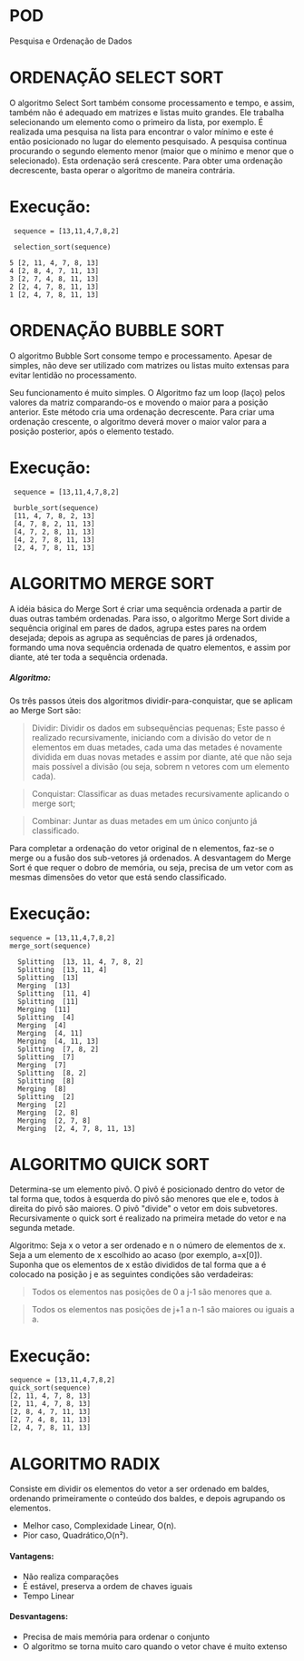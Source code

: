 # POD
  Pesquisa e Ordenação de Dados
 
# ORDENAÇÃO SELECT SORT

O algoritmo Select Sort também consome processamento e tempo, e assim, também não é adequado em matrizes e listas muito grandes. Ele trabalha selecionando um elemento como o primeiro da lista, por exemplo. É realizada uma pesquisa na lista para encontrar o valor mínimo e este é então posicionado no lugar do elemento pesquisado. A pesquisa continua procurando o segundo elemento menor (maior que o mínimo e menor que o selecionado). Esta ordenação será crescente. Para obter uma ordenação decrescente, basta operar o algoritmo de maneira contrária. 

# Execução:
     sequence = [13,11,4,7,8,2]
       
     selection_sort(sequence)

    5 [2, 11, 4, 7, 8, 13]
    4 [2, 8, 4, 7, 11, 13]
    3 [2, 7, 4, 8, 11, 13]
    2 [2, 4, 7, 8, 11, 13]
    1 [2, 4, 7, 8, 11, 13]



# ORDENAÇÃO BUBBLE SORT

O algoritmo Bubble Sort consome tempo e processamento. Apesar de simples, não deve ser utilizado com matrizes ou listas muito extensas para evitar lentidão no processamento.

Seu funcionamento é muito simples. O Algoritmo faz um loop (laço) pelos valores da matriz comparando-os e movendo o maior para a posição anterior. Este método cria uma ordenação decrescente. Para criar uma ordenação crescente, o algoritmo deverá mover o maior valor para a posição posterior, após o elemento testado.

# Execução:
     sequence = [13,11,4,7,8,2]
       
     burble_sort(sequence)
     [11, 4, 7, 8, 2, 13]
     [4, 7, 8, 2, 11, 13]
     [4, 7, 2, 8, 11, 13]
     [4, 2, 7, 8, 11, 13]
     [2, 4, 7, 8, 11, 13]



# ALGORITMO MERGE SORT

A idéia básica do Merge Sort é criar uma sequência ordenada a partir de duas outras também ordenadas.
Para isso, o algoritmo Merge Sort divide a sequência original em pares de dados, agrupa estes pares na ordem desejada; depois as agrupa as sequências de pares já ordenados, formando uma nova sequência ordenada de quatro elementos, e assim por diante, até ter toda a sequência ordenada.

##### Algoritmo:
  Os três passos úteis dos algoritmos dividir-para-conquistar, que se aplicam ao Merge Sort são:
  > Dividir: Dividir os dados em subsequências pequenas;
  > Este passo é realizado recursivamente, iniciando com a divisão do vetor de n elementos em duas metades, cada uma das metades é           novamente dividida em duas novas metades e assim por diante, até que não seja mais possível a divisão (ou seja, sobrem n vetores com     um elemento cada).
  
  > Conquistar: Classificar as duas metades recursivamente aplicando o merge sort;

  > Combinar: Juntar as duas metades em um único conjunto já classificado.

  Para completar a ordenação do vetor original de n elementos, faz-se o merge ou a fusão dos sub-vetores já ordenados.
  A desvantagem do Merge Sort é que requer o dobro de memória, ou seja, precisa de um vetor com as mesmas dimensões do vetor que está     sendo classificado.
# Execução:
    sequence = [13,11,4,7,8,2]
    merge_sort(sequence)

      Splitting  [13, 11, 4, 7, 8, 2]
      Splitting  [13, 11, 4]
      Splitting  [13]
      Merging  [13]
      Splitting  [11, 4]
      Splitting  [11]
      Merging  [11]
      Splitting  [4]
      Merging  [4]
      Merging  [4, 11]
      Merging  [4, 11, 13]
      Splitting  [7, 8, 2]
      Splitting  [7]
      Merging  [7]
      Splitting  [8, 2]
      Splitting  [8]
      Merging  [8]
      Splitting  [2]
      Merging  [2]
      Merging  [2, 8]
      Merging  [2, 7, 8]
      Merging  [2, 4, 7, 8, 11, 13]
      
# ALGORITMO QUICK SORT

Determina-se um elemento pivô. O pivô é posicionado dentro do vetor de tal forma que, todos à esquerda do pivô são menores que ele e, todos à direita do pivô são maiores. O pivô "divide" o vetor em dois subvetores.
Recursivamente o quick sort é realizado na primeira metade do vetor e na segunda metade.

Algoritmo: Seja x o vetor a ser ordenado e n o número de elementos de x. Seja a um elemento de x escolhido ao acaso (por exemplo, a=x[0]). Suponha que os elementos de x estão divididos de tal forma que a é colocado na posição j e as seguintes condições são verdadeiras:

  >Todos os elementos nas posições de 0 a j-1 são menores que a.
  
  >Todos os elementos nas posições de j+1 a n-1 são maiores ou iguais a a.  
  
 # Execução:
    sequence = [13,11,4,7,8,2]
    quick_sort(sequence)
    [2, 11, 4, 7, 8, 13]
    [2, 11, 4, 7, 8, 13]
    [2, 8, 4, 7, 11, 13]
    [2, 7, 4, 8, 11, 13]
    [2, 4, 7, 8, 11, 13]


# ALGORITMO RADIX  
  Consiste em dividir os elementos do vetor a ser ordenado em baldes, ordenando primeiramente o conteúdo dos baldes, e depois agrupando   os elementos.
  
  - Melhor caso, Complexidade Linear, O(n). 
  - Pior caso, Quadrático,O(n²). 
  
 #### Vantagens:
  - Não realiza comparações
  - É estável, preserva a ordem de chaves iguais
  - Tempo Linear 

 #### Desvantagens:
  - Precisa de mais memória para ordenar o conjunto
  - O algoritmo se torna muito caro quando o vetor chave é muito extenso

  
  


